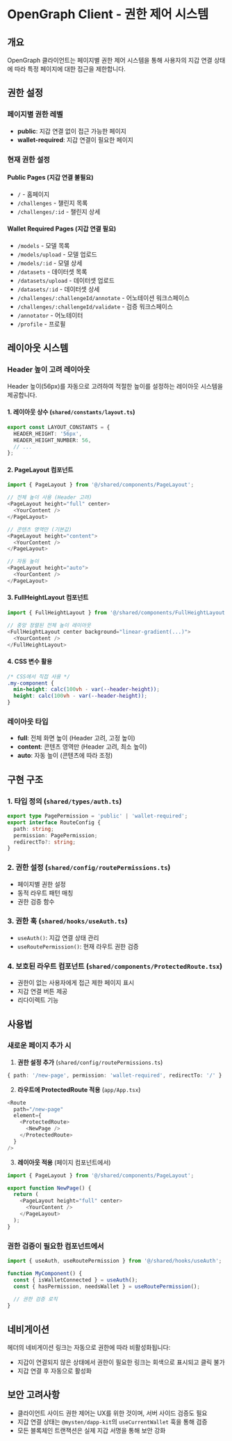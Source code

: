 # OpenGraph Client - 권한 제어 시스템

## 개요

OpenGraph 클라이언트는 페이지별 권한 제어 시스템을 통해 사용자의 지갑 연결 상태에 따라 특정 페이지에 대한 접근을 제한합니다.

## 권한 설정

### 페이지별 권한 레벨

- **public**: 지갑 연결 없이 접근 가능한 페이지
- **wallet-required**: 지갑 연결이 필요한 페이지

### 현재 권한 설정

#### Public Pages (지갑 연결 불필요)
- `/` - 홈페이지
- `/challenges` - 챌린지 목록
- `/challenges/:id` - 챌린지 상세

#### Wallet Required Pages (지갑 연결 필요)
- `/models` - 모델 목록
- `/models/upload` - 모델 업로드
- `/models/:id` - 모델 상세
- `/datasets` - 데이터셋 목록
- `/datasets/upload` - 데이터셋 업로드
- `/datasets/:id` - 데이터셋 상세
- `/challenges/:challengeId/annotate` - 어노테이션 워크스페이스
- `/challenges/:challengeId/validate` - 검증 워크스페이스
- `/annotator` - 어노테이터
- `/profile` - 프로필

## 레이아웃 시스템

### Header 높이 고려 레이아웃

Header 높이(56px)를 자동으로 고려하여 적절한 높이를 설정하는 레이아웃 시스템을 제공합니다.

#### 1. 레이아웃 상수 (`shared/constants/layout.ts`)
```typescript
export const LAYOUT_CONSTANTS = {
  HEADER_HEIGHT: '56px',
  HEADER_HEIGHT_NUMBER: 56,
  // ...
};
```

#### 2. PageLayout 컴포넌트
```typescript
import { PageLayout } from '@/shared/components/PageLayout';

// 전체 높이 사용 (Header 고려)
<PageLayout height="full" center>
  <YourContent />
</PageLayout>

// 콘텐츠 영역만 (기본값)
<PageLayout height="content">
  <YourContent />
</PageLayout>

// 자동 높이
<PageLayout height="auto">
  <YourContent />
</PageLayout>
```

#### 3. FullHeightLayout 컴포넌트
```typescript
import { FullHeightLayout } from '@/shared/components/FullHeightLayout';

// 중앙 정렬된 전체 높이 레이아웃
<FullHeightLayout center background="linear-gradient(...)">
  <YourContent />
</FullHeightLayout>
```

#### 4. CSS 변수 활용
```css
/* CSS에서 직접 사용 */
.my-component {
  min-height: calc(100vh - var(--header-height));
  height: calc(100vh - var(--header-height));
}
```

### 레이아웃 타입

- **full**: 전체 화면 높이 (Header 고려, 고정 높이)
- **content**: 콘텐츠 영역만 (Header 고려, 최소 높이)
- **auto**: 자동 높이 (콘텐츠에 따라 조정)

## 구현 구조

### 1. 타입 정의 (`shared/types/auth.ts`)
```typescript
export type PagePermission = 'public' | 'wallet-required';
export interface RouteConfig {
  path: string;
  permission: PagePermission;
  redirectTo?: string;
}
```

### 2. 권한 설정 (`shared/config/routePermissions.ts`)
- 페이지별 권한 설정
- 동적 라우트 패턴 매칭
- 권한 검증 함수

### 3. 권한 훅 (`shared/hooks/useAuth.ts`)
- `useAuth()`: 지갑 연결 상태 관리
- `useRoutePermission()`: 현재 라우트 권한 검증

### 4. 보호된 라우트 컴포넌트 (`shared/components/ProtectedRoute.tsx`)
- 권한이 없는 사용자에게 접근 제한 페이지 표시
- 지갑 연결 버튼 제공
- 리다이렉트 기능

## 사용법

### 새로운 페이지 추가 시

1. **권한 설정 추가** (`shared/config/routePermissions.ts`)
```typescript
{ path: '/new-page', permission: 'wallet-required', redirectTo: '/' }
```

2. **라우트에 ProtectedRoute 적용** (`app/App.tsx`)
```typescript
<Route 
  path="/new-page" 
  element={
    <ProtectedRoute>
      <NewPage />
    </ProtectedRoute>
  } 
/>
```

3. **레이아웃 적용** (페이지 컴포넌트에서)
```typescript
import { PageLayout } from '@/shared/components/PageLayout';

export function NewPage() {
  return (
    <PageLayout height="full" center>
      <YourContent />
    </PageLayout>
  );
}
```

### 권한 검증이 필요한 컴포넌트에서

```typescript
import { useAuth, useRoutePermission } from '@/shared/hooks/useAuth';

function MyComponent() {
  const { isWalletConnected } = useAuth();
  const { hasPermission, needsWallet } = useRoutePermission();
  
  // 권한 검증 로직
}
```

## 네비게이션

헤더의 네비게이션 링크는 자동으로 권한에 따라 비활성화됩니다:
- 지갑이 연결되지 않은 상태에서 권한이 필요한 링크는 회색으로 표시되고 클릭 불가
- 지갑 연결 후 자동으로 활성화

## 보안 고려사항

- 클라이언트 사이드 권한 제어는 UX를 위한 것이며, 서버 사이드 검증도 필요
- 지갑 연결 상태는 `@mysten/dapp-kit`의 `useCurrentWallet` 훅을 통해 검증
- 모든 블록체인 트랜잭션은 실제 지갑 서명을 통해 보안 강화 